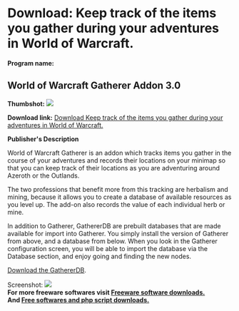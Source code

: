 # Download: Keep track of the items you gather during your adventures in World of Warcraft.

**Program name:**

## World of Warcraft Gatherer Addon 3.0

  
**Thumbshot:** ![](http://www.freewarefiles.com/screenshot/wowgatherer3_md.jpg)   
  
**Download link:** [Download Keep track of the items you gather during your adventures in World of Warcraft.](http://freesoftwares.boysofts.com/World-Of-Warcraft-Gatherer-Addon_program_36155.html)  
  


**Publisher's Description**  
  


World of Warcraft Gatherer is an addon which tracks items you gather in the course of your adventures and records their locations on your minimap so that you can keep track of their locations as you are adventuring around Azeroth or the Outlands. 

The two professions that benefit more from this tracking are herbalism and mining, because it allows you to create a database of available resources as you level up. The add-on also records the value of each individual herb or mine.

In addition to Gatherer, GathererDB are prebuilt databases that are made available for import into Gatherer. You simply install the version of Gatherer from above, and a database from below. When you look in the Gatherer configuration screen, you will be able to import the database via the Database section, and enjoy going and finding the new nodes.

[Download the GathererDB](http://gathereraddon.com/dl/?dl=GathererDB/GathererDB_Wowhead-1.0.2007-09-22.zip). 

  
  
Screenshot: ![](http://www.freewarefiles.com/screenshot/wowgatherer3.jpg)   
**For more freeware softwares visit [Freeware software downloads.](http://freesoftwares.boysofts.com/)**   
**And [Free softwares and php script downloads.](http://www.boysofts.com/)**

